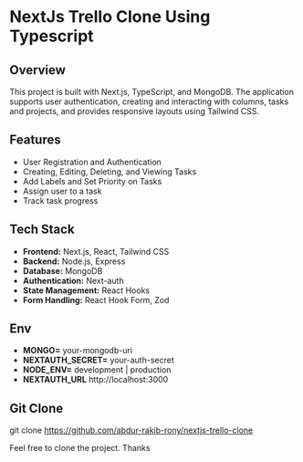 # NextJs Trello Clone Using Typescript

## Overview
This project is built with Next.js, TypeScript, and MongoDB. The application supports user authentication, creating and interacting with columns, tasks and projects, and provides responsive layouts using Tailwind CSS.

## Features
- User Registration and Authentication
- Creating, Editing, Deleting, and Viewing Tasks
- Add Labels and Set Priority on Tasks
- Assign user to a task
- Track task progress

## Tech Stack
- **Frontend:** Next.js, React, Tailwind CSS
- **Backend:** Node.js, Express
- **Database:** MongoDB
- **Authentication:** Next-auth
- **State Management:** React Hooks
- **Form Handling:** React Hook Form, Zod

## Env
- **MONGO=** your-mongodb-uri
- **NEXTAUTH_SECRET=** your-auth-secret
- **NODE_ENV=** development | production
- **NEXTAUTH_URL** http://localhost:3000

## Git Clone
git clone [<https://github.com/abdur-rakib-rony/nextjs-trello-clone>](https://github.com/abdur-rakib-rony/nextjs-trello-clone)


Feel free to clone the project. Thanks
